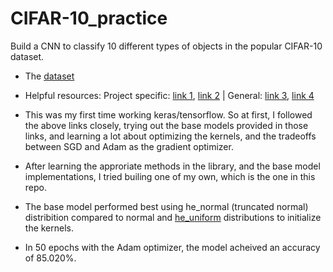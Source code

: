 # CIFAR-10_practice
Build a CNN to classify 10 different types of objects in the popular CIFAR-10 dataset.
- The [dataset](https://www.cs.toronto.edu/~kriz/cifar.html)
- Helpful resources: Project specific:   [link 1](https://machinelearningmastery.com/how-to-develop-a-cnn-from-scratch-for-cifar-10-photo-classification/), 
                                         [link 2](https://data-flair.training/blogs/image-classification-deep-learning-project-python-keras/) |
                     General:   [link 3](https://www.tensorflow.org/api_docs/python/tf/keras),
                                [link 4](https://towardsdatascience.com/the-most-intuitive-and-easiest-guide-for-convolutional-neural-network-3607be47480)

- This was my first time working keras/tensorflow. So at first, I followed the above links closely, trying out the base models provided in those links, and learning a lot about optimizing the kernels, and the tradeoffs between SGD and Adam as the gradient optimizer.
- After learning the approriate methods in the library, and the base model implementations, I tried builing one of my own, which is the one in this repo. 
- The base model performed best using he_normal (truncated normal) distribition compared to normal and [he_uniform](https://www.tensorflow.org/api_docs/python/tf/keras/initializers/HeUniform) distributions to initialize the kernels.
- In 50 epochs with the Adam optimizer, the model acheived an accuracy of 85.020%.
